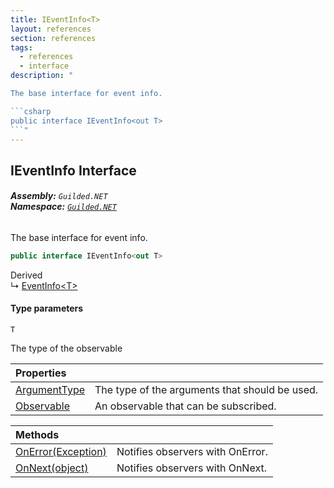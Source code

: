 ```yaml
---
title: IEventInfo<T>
layout: references
section: references
tags:
  - references
  - interface
description: "

The base interface for event info.

```csharp
public interface IEventInfo<out T>
```"
---
```


## IEventInfo<T> Interface
###### **Assembly:** `Guilded.NET`<br/>**Namespace:** [`Guilded.NET`](Guilded.NET 'Guilded.NET')

The base interface for event info.

```csharp
public interface IEventInfo<out T>
```

Derived  
&#8627; [EventInfo&lt;T&gt;](EventInfo_T_ 'Guilded.NET.EventInfo<T>')
#### Type parameters

<a name='Guilded.NET.IEventInfo_T_.T'></a>

`T`

The type of the observable

| Properties | |
| :--- | :--- |
| [ArgumentType](IEventInfo_T_.ArgumentType 'Guilded.NET.IEventInfo<T>.ArgumentType') | The type of the arguments that should be used. |
| [Observable](IEventInfo_T_.Observable 'Guilded.NET.IEventInfo<T>.Observable') | An observable that can be subscribed. |

| Methods | |
| :--- | :--- |
| [OnError(Exception)](IEventInfo_T_.OnError(Exception) 'Guilded.NET.IEventInfo<T>.OnError(System.Exception)') | Notifies observers with OnError. |
| [OnNext(object)](IEventInfo_T_.OnNext(object) 'Guilded.NET.IEventInfo<T>.OnNext(object)') | Notifies observers with OnNext. |
